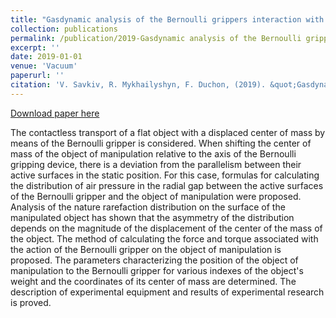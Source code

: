 ```yaml
---
title: "Gasdynamic analysis of the Bernoulli grippers interaction with the surface of flat objects with displacement of the center of mass"
collection: publications
permalink: /publication/2019-Gasdynamic analysis of the Bernoulli grippers interaction with the surface of flat objects with displacement of the center of mass
excerpt: ''
date: 2019-01-01
venue: 'Vacuum'
paperurl: ''
citation: 'V. Savkiv, R. Mykhailyshyn, F. Duchon, (2019). &quot;Gasdynamic analysis of the Bernoulli grippers interaction with the surface of flat objects with displacement of the center of mass.&quot; <i>Vacuum</i>. 159. 524 – 533.'
---
```

[Download paper here](https://doi.org/10.1016/j.vacuum.2018.11.005)

The contactless transport of a flat object with a displaced center of mass by means of the Bernoulli gripper is considered. When shifting the center of mass of the object of manipulation relative to the axis of the Bernoulli gripping device, there is a deviation from the parallelism between their active surfaces in the static position. For this case, formulas for calculating the distribution of air pressure in the radial gap between the active surfaces of the Bernoulli gripper and the object of manipulation were proposed. Analysis of the nature rarefaction distribution on the surface of the manipulated object has shown that the asymmetry of the distribution depends on the magnitude of the displacement of the center of the mass of the object. The method of calculating the force and torque associated with the action of the Bernoulli gripper on the object of manipulation is proposed. The parameters characterizing the position of the object of manipulation to the Bernoulli gripper for various indexes of the object's weight and the coordinates of its center of mass are determined. The description of experimental equipment and results of experimental research is proved.